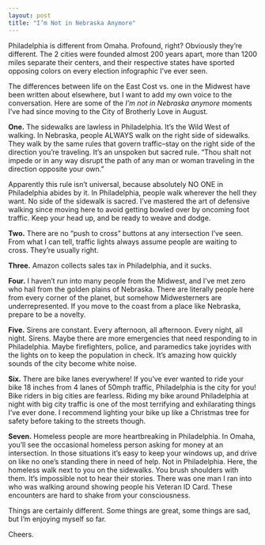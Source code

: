 ```yaml
---
layout: post
title: "I’m Not in Nebraska Anymore"
---
```


Philadelphia is different from Omaha. Profound, right? Obviously they’re different. The 2 cities were founded almost 200 years apart, more than 1200 miles separate their centers, and their respective states have sported opposing colors on every election infographic I’ve ever seen.

The differences between life on the East Cost vs. one in the Midwest have been written about elsewhere, but I want to add my own voice to the conversation. Here are some of the *I’m not in Nebraska anymore* moments I’ve had since moving to the City of Brotherly Love in August.

**One.** The sidewalks are lawless in Philadelphia. It’s the Wild West of walking. In Nebraska, people ALWAYS walk on the right side of sidewalks. They walk by the same rules that govern traffic–stay on the right side of the direction you’re traveling. It’s an unspoken but sacred rule. “Thou shalt not impede or in any way disrupt the path of any man or woman traveling in the direction opposite your own.”

Apparently this rule isn’t universal, because absolutely NO ONE in Philadelphia abides by it. In Philadelphia, people walk wherever the hell they want. No side of the sidewalk is sacred. I’ve mastered the art of defensive walking since moving here to avoid getting bowled over by oncoming foot traffic. Keep your head up, and be ready to weave and dodge.

**Two.** There are no “push to cross” buttons at any intersection I’ve seen. From what I can tell, traffic lights always assume people are waiting to cross. They’re usually right.

**Three.** Amazon collects sales tax in Philadelphia, and it sucks.

**Four.** I haven’t run into many people from the Midwest, and I’ve met zero who hail from the golden plains of Nebraska. There are literally people here from every corner of the planet, but somehow Midwesterners are underrepresented. If you move to the coast from a place like Nebraska, prepare to be a novelty.

**Five.** Sirens are constant. Every afternoon, all afternoon. Every night, all night. Sirens. Maybe there are more emergencies that need responding to in Philadelphia. Maybe firefighters, police, and paramedics take joyrides with the lights on to keep the population in check. It’s amazing how quickly sounds of the city become white noise.

**Six.** There are bike lanes everywhere! If you’ve ever wanted to ride your bike 18 inches from 4 lanes of 50mph traffic, Philadelphia is the city for you! Bike riders in big cities are fearless. Riding my bike around Philadelphia at night with big city traffic is one of the most terrifying and exhilarating things I’ve ever done. I recommend lighting your bike up like a Christmas tree for safety before taking to the streets though.

**Seven.** Homeless people are more heartbreaking in Philadelphia. In Omaha, you’ll see the occasional homeless person asking for money at an intersection. In those situations it’s easy to keep your windows up, and drive on like no one’s standing there in need of help. Not in Philadelphia. Here, the homeless walk next to you on the sidewalks. You brush shoulders with them. It’s impossible not to hear their stories. There was one man I ran into who was walking around showing people his Veteran ID Card. These encounters are hard to shake from your consciousness.

Things are certainly different. Some things are great, some things are sad, but I’m enjoying myself so far.

Cheers.
